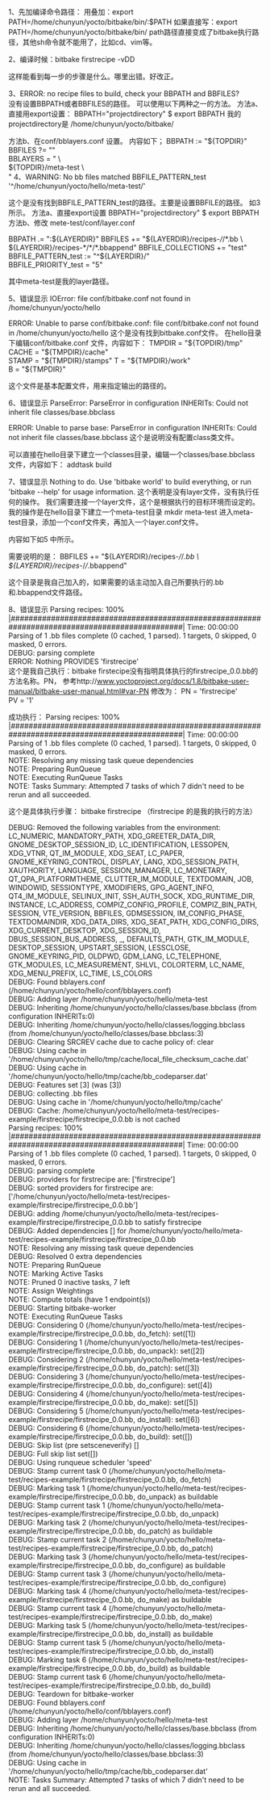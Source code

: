 1、先加编译命令路径：
用叠加：export PATH=/home/chunyun/yocto/bitbake/bin/:$PATH
如果直接写：export PATH=/home/chunyun/yocto/bitbake/bin/
 path路径直接变成了bitbake执行路径，其他sh命令就不能用了，比如cd、vim等。

2、编译时候：bitbake firstrecipe -vDD

这样能看到每一步的步骤是什么。哪里出错。好改正。

3、ERROR: no recipe files to build, check your BBPATH and BBFILES?  
没有设置BBPATH或者BBFILES的路径。
可以使用以下两种之一的方法。
方法a、直接用export设置：
BBPATH="projectdirectory"
     $ export BBPATH
我的projectdirectory是 /home/chunyun/yocto/bitbake/

方法b、在conf/bblayers.conf 设置。
内容如下；
BBPATH := "${TOPDIR}"  
BBFILES ?= ""  
BBLAYERS = " \  
  ${TOPDIR}/meta-test \  
    "
4、WARNING: No bb files matched BBFILE_PATTERN_test '^/home/chunyun/yocto/hello/meta-test/'

这个是没有找到BBFILE_PATTERN_test的路径。主要是设置BBFILE的路径。
如3所示。
方法a、直接export设置
BBPATH="projectdirectory"
     $ export BBPATH
方法b、修改 mete-test/conf/layer.conf

BBPATH .= ":${LAYERDIR}"  
BBFILES += "${LAYERDIR}/recipes-*/*/*.bb \  
            ${LAYERDIR}/recipes-*/*/*.bbappend"  
BBFILE_COLLECTIONS += "test"  
BBFILE_PATTERN_test := "^${LAYERDIR}/"  
BBFILE_PRIORITY_test = "5"

其中meta-test是我的layer路径。

5、错误显示
IOError: file conf/bitbake.conf not found in /home/chunyun/yocto/hello

ERROR: Unable to parse conf/bitbake.conf: file conf/bitbake.conf not found in /home/chunyun/yocto/hello
这个是没有找到bitbake.conf文件。
在hello目录下编辑conf/bitbake.conf 文件，内容如下：
TMPDIR  = "${TOPDIR}/tmp"  
CACHE   = "${TMPDIR}/cache"  
STAMP   = "${TMPDIR}/stamps"  
T       = "${TMPDIR}/work"  
B       = "${TMPDIR}"  

这个文件是基本配置文件，用来指定输出的路径的。

6、错误显示
ParseError: ParseError in configuration INHERITs: Could not inherit file classes/base.bbclass

ERROR: Unable to parse base: ParseError in configuration INHERITs: Could not inherit file classes/base.bbclass
这个是说明没有配置class类文件。

可以直接在hello目录下建立一个classes目录，编辑一个classes/base.bbclass 文件，内容如下：
addtask build

7、错误显示 
Nothing to do.  Use 'bitbake world' to build everything, or run 'bitbake --help' for usage information.
这个表明是没有layer文件，没有执行任何的操作。
我们需要连接一个layer文件，这个是根据执行的目标环境而设定的。我的操作是在hello目录下建立一个meta-test目录
mkdir meta-test
进入meta-test目录，添加一个conf文件夹，再加入一个layer.conf文件。

内容如下如5 中所示。

需要说明的是：
BBFILES += "${LAYERDIR}/recipes-*/*/*.bb \  
            ${LAYERDIR}/recipes-*/*/*.bbappend"  

这个目录是我自己加入的，如果需要的话主动加入自己所要执行的.bb和.bbappend文件路径。

8、错误显示
Parsing recipes: 100% |###############################################################################################| Time: 00:00:00  
Parsing of 1 .bb files complete (0 cached, 1 parsed). 1 targets, 0 skipped, 0 masked, 0 errors.  
DEBUG: parsing complete  
ERROR: Nothing PROVIDES 'firstrecipe'  
这个是我自己执行：bitbake firstecipe没有指明具体执行的firstrecipe_0.0.bb的方法名称。PN，
参考http://www.yoctoproject.org/docs/1.8/bitbake-user-manual/bitbake-user-manual.html#var-PN
修改为：
PN = 'firstrecipe'  
PV = '1'  



成功执行：
Parsing recipes: 100% |###############################################################################################| Time: 00:00:00  
Parsing of 1 .bb files complete (0 cached, 1 parsed). 1 targets, 0 skipped, 0 masked, 0 errors.  
NOTE: Resolving any missing task queue dependencies  
NOTE: Preparing RunQueue  
NOTE: Executing RunQueue Tasks  
NOTE: Tasks Summary: Attempted 7 tasks of which 7 didn't need to be rerun and all succeeded.  


这个是具体执行步骤： bitbake firstrecipe   （firstrecipe 的是我的执行的方法）

DEBUG: Removed the following variables from the environment: LC_NUMERIC, MANDATORY_PATH, XDG_GREETER_DATA_DIR, GNOME_DESKTOP_SESSION_ID, LC_IDENTIFICATION, LESSOPEN, XDG_VTNR, QT_IM_MODULE, XDG_SEAT, LC_PAPER, GNOME_KEYRING_CONTROL, DISPLAY, LANG, XDG_SESSION_PATH, XAUTHORITY, LANGUAGE, SESSION_MANAGER, LC_MONETARY, QT_QPA_PLATFORMTHEME, CLUTTER_IM_MODULE, TEXTDOMAIN, JOB, WINDOWID, SESSIONTYPE, XMODIFIERS, GPG_AGENT_INFO, QT4_IM_MODULE, SELINUX_INIT, SSH_AUTH_SOCK, XDG_RUNTIME_DIR, INSTANCE, LC_ADDRESS, COMPIZ_CONFIG_PROFILE, COMPIZ_BIN_PATH, SESSION, VTE_VERSION, BBFILES, GDMSESSION, IM_CONFIG_PHASE, TEXTDOMAINDIR, XDG_DATA_DIRS, XDG_SEAT_PATH, XDG_CONFIG_DIRS, XDG_CURRENT_DESKTOP, XDG_SESSION_ID, DBUS_SESSION_BUS_ADDRESS, _, DEFAULTS_PATH, GTK_IM_MODULE, DESKTOP_SESSION, UPSTART_SESSION, LESSCLOSE, GNOME_KEYRING_PID, OLDPWD, GDM_LANG, LC_TELEPHONE, GTK_MODULES, LC_MEASUREMENT, SHLVL, COLORTERM, LC_NAME, XDG_MENU_PREFIX, LC_TIME, LS_COLORS  
DEBUG: Found bblayers.conf (/home/chunyun/yocto/hello/conf/bblayers.conf)  
DEBUG: Adding layer /home/chunyun/yocto/hello/meta-test  
DEBUG: Inheriting /home/chunyun/yocto/hello/classes/base.bbclass (from configuration INHERITs:0)  
DEBUG: Inheriting /home/chunyun/yocto/hello/classes/logging.bbclass (from /home/chunyun/yocto/hello/classes/base.bbclass:3)  
DEBUG: Clearing SRCREV cache due to cache policy of: clear  
DEBUG: Using cache in '/home/chunyun/yocto/hello/tmp/cache/local_file_checksum_cache.dat'  
DEBUG: Using cache in '/home/chunyun/yocto/hello/tmp/cache/bb_codeparser.dat'  
DEBUG: Features set [3] (was [3])  
DEBUG: collecting .bb files  
DEBUG: Using cache in '/home/chunyun/yocto/hello/tmp/cache'  
DEBUG: Cache: /home/chunyun/yocto/hello/meta-test/recipes-example/firstrecipe/firstrecipe_0.0.bb is not cached  
Parsing recipes: 100% |###############################################################################################| Time: 00:00:00  
Parsing of 1 .bb files complete (0 cached, 1 parsed). 1 targets, 0 skipped, 0 masked, 0 errors.  
DEBUG: parsing complete  
DEBUG: providers for firstrecipe are: ['firstrecipe']  
DEBUG: sorted providers for firstrecipe are: ['/home/chunyun/yocto/hello/meta-test/recipes-example/firstrecipe/firstrecipe_0.0.bb']  
DEBUG: adding /home/chunyun/yocto/hello/meta-test/recipes-example/firstrecipe/firstrecipe_0.0.bb to satisfy firstrecipe  
DEBUG: Added dependencies [] for /home/chunyun/yocto/hello/meta-test/recipes-example/firstrecipe/firstrecipe_0.0.bb  
NOTE: Resolving any missing task queue dependencies  
DEBUG: Resolved 0 extra dependencies  
NOTE: Preparing RunQueue  
NOTE: Marking Active Tasks  
NOTE: Pruned 0 inactive tasks, 7 left  
NOTE: Assign Weightings  
NOTE: Compute totals (have 1 endpoint(s))  
DEBUG: Starting bitbake-worker  
NOTE: Executing RunQueue Tasks  
DEBUG: Considering 0 (/home/chunyun/yocto/hello/meta-test/recipes-example/firstrecipe/firstrecipe_0.0.bb, do_fetch): set([1])  
DEBUG: Considering 1 (/home/chunyun/yocto/hello/meta-test/recipes-example/firstrecipe/firstrecipe_0.0.bb, do_unpack): set([2])  
DEBUG: Considering 2 (/home/chunyun/yocto/hello/meta-test/recipes-example/firstrecipe/firstrecipe_0.0.bb, do_patch): set([3])  
DEBUG: Considering 3 (/home/chunyun/yocto/hello/meta-test/recipes-example/firstrecipe/firstrecipe_0.0.bb, do_configure): set([4])  
DEBUG: Considering 4 (/home/chunyun/yocto/hello/meta-test/recipes-example/firstrecipe/firstrecipe_0.0.bb, do_make): set([5])  
DEBUG: Considering 5 (/home/chunyun/yocto/hello/meta-test/recipes-example/firstrecipe/firstrecipe_0.0.bb, do_install): set([6])  
DEBUG: Considering 6 (/home/chunyun/yocto/hello/meta-test/recipes-example/firstrecipe/firstrecipe_0.0.bb, do_build): set([])  
DEBUG: Skip list (pre setsceneverify) []  
DEBUG: Full skip list set([])  
DEBUG: Using runqueue scheduler 'speed'  
DEBUG: Stamp current task 0 (/home/chunyun/yocto/hello/meta-test/recipes-example/firstrecipe/firstrecipe_0.0.bb, do_fetch)  
DEBUG: Marking task 1 (/home/chunyun/yocto/hello/meta-test/recipes-example/firstrecipe/firstrecipe_0.0.bb, do_unpack) as buildable  
DEBUG: Stamp current task 1 (/home/chunyun/yocto/hello/meta-test/recipes-example/firstrecipe/firstrecipe_0.0.bb, do_unpack)  
DEBUG: Marking task 2 (/home/chunyun/yocto/hello/meta-test/recipes-example/firstrecipe/firstrecipe_0.0.bb, do_patch) as buildable  
DEBUG: Stamp current task 2 (/home/chunyun/yocto/hello/meta-test/recipes-example/firstrecipe/firstrecipe_0.0.bb, do_patch)  
DEBUG: Marking task 3 (/home/chunyun/yocto/hello/meta-test/recipes-example/firstrecipe/firstrecipe_0.0.bb, do_configure) as buildable  
DEBUG: Stamp current task 3 (/home/chunyun/yocto/hello/meta-test/recipes-example/firstrecipe/firstrecipe_0.0.bb, do_configure)  
DEBUG: Marking task 4 (/home/chunyun/yocto/hello/meta-test/recipes-example/firstrecipe/firstrecipe_0.0.bb, do_make) as buildable  
DEBUG: Stamp current task 4 (/home/chunyun/yocto/hello/meta-test/recipes-example/firstrecipe/firstrecipe_0.0.bb, do_make)  
DEBUG: Marking task 5 (/home/chunyun/yocto/hello/meta-test/recipes-example/firstrecipe/firstrecipe_0.0.bb, do_install) as buildable  
DEBUG: Stamp current task 5 (/home/chunyun/yocto/hello/meta-test/recipes-example/firstrecipe/firstrecipe_0.0.bb, do_install)  
DEBUG: Marking task 6 (/home/chunyun/yocto/hello/meta-test/recipes-example/firstrecipe/firstrecipe_0.0.bb, do_build) as buildable  
DEBUG: Stamp current task 6 (/home/chunyun/yocto/hello/meta-test/recipes-example/firstrecipe/firstrecipe_0.0.bb, do_build)  
DEBUG: Teardown for bitbake-worker  
DEBUG: Found bblayers.conf (/home/chunyun/yocto/hello/conf/bblayers.conf)  
DEBUG: Adding layer /home/chunyun/yocto/hello/meta-test  
DEBUG: Inheriting /home/chunyun/yocto/hello/classes/base.bbclass (from configuration INHERITs:0)  
DEBUG: Inheriting /home/chunyun/yocto/hello/classes/logging.bbclass (from /home/chunyun/yocto/hello/classes/base.bbclass:3)  
DEBUG: Using cache in '/home/chunyun/yocto/hello/tmp/cache/bb_codeparser.dat'  
NOTE: Tasks Summary: Attempted 7 tasks of which 7 didn't need to be rerun and all succeeded. 

